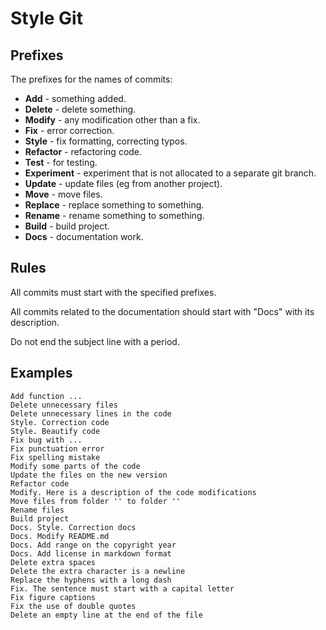 # Style Git

## Prefixes

The prefixes for the names of commits:

* **Add** - something added.
* **Delete** - delete something.
* **Modify** - any modification other than a fix.
* **Fix** - error correction.
* **Style** - fix formatting, correcting typos.
* **Refactor** - refactoring code.
* **Test** - for testing.
* **Experiment** - experiment that is not allocated to a separate git branch.
* **Update** - update files (eg from another project).
* **Move** - move files.
* **Replace** - replace something to something.
* **Rename** - rename something to something.
* **Build** - build project.
* **Docs** - documentation work.

## Rules

All commits must start with the specified prefixes.

All commits related to the documentation should start with "Docs" with its description.

Do not end the subject line with a period.

## Examples

```text
Add function ...
Delete unnecessary files
Delete unnecessary lines in the code
Style. Correction code
Style. Beautify code
Fix bug with ...
Fix punctuation error
Fix spelling mistake
Modify some parts of the code
Update the files on the new version
Refactor code
Modify. Here is a description of the code modifications
Move files from folder '' to folder ''
Rename files
Build project
Docs. Style. Correction docs
Docs. Modify README.md
Docs. Add range on the copyright year
Docs. Add license in markdown format
Delete extra spaces
Delete the extra character is a newline
Replace the hyphens with a long dash
Fix. The sentence must start with a capital letter
Fix figure captions
Fix the use of double quotes
Delete an empty line at the end of the file
```